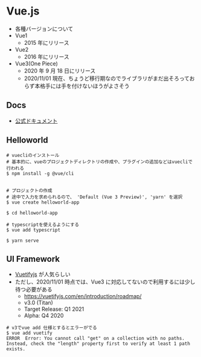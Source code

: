# Vue.js

- 各種バージョンについて
- Vue1
  - 2015 年にリリース
- Vue2
  - 2016 年にリリース
- Vue3(One Piece)
  - 2020 年 9 月 18 日にリリース
  - 2020/11/01 現在、ちょうど移行期なのでライブラリがまだ出そろっておらず本格手には手を付けないほうがよさそう

## Docs

- [公式ドキュメント](https://v3.vuejs.org/guide/introduction.html)

## Helloworld

```
# vuecliのインストール
# 基本的に、vueのプロジェクトディレクトリの作成や、プラグインの追加などはvuecliで行われる
$ npm install -g @vue/cli


# プロジェクトの作成
# 途中で入力を求められるので、 'Default (Vue 3 Preview)', 'yarn' を選択
$ vue create helloworld-app

$ cd helloworld-app

# typescriptを使えるようにする
$ vue add typescript

$ yarn serve
```

## UI Framework

- [Vuetifyjs](https://vuetifyjs.com/en/) が人気らしい
- ただし、2020/11/01 時点では、Vue3 に対応してないので利用するには少し待つ必要がある
  - https://vuetifyjs.com/en/introduction/roadmap/
  - v3.0 (Titan)
  - Target Release: Q1 2021
  - Alpha: Q4 2020

```
# v3でvue add 仕様とするとエラーがでる
$ vue add vuetify
ERROR  Error: You cannot call "get" on a collection with no paths. Instead, check the "length" property first to verify at least 1 path exists.
```
